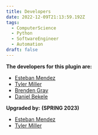 ```yaml
---
title: Developers
date: 2022-12-09T21:13:59.192Z
tags:
  - ComputerScience
  - Python
  - SoftwareEngineer
  - Automation
draft: false
---
```

**T﻿he developers for this plugin are:**

* [E﻿steban Mendez](https://github.com/EstebanMendez01)
* [T﻿yler Miller](https://github.com/tmiller-10)
* [B﻿renden Gray](https://github.com/brendengray)
* [D﻿aniel Bekele](https://github.com/Danniyb)

**Upgraded by:** **(SPRING 2023)**

* [E﻿steban Mendez](https://github.com/EstebanMendez01)
* [T﻿yler Miller](https://github.com/tmiller-10)
